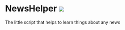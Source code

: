 # NewsHelper <img src="https://i.imgur.com/uwm6kpC.png">
The little script that helps to learn things about any news
